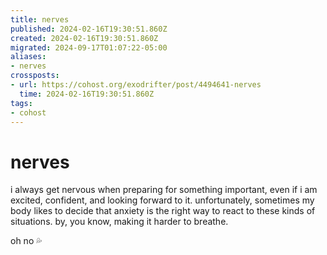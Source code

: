 ```yaml
---
title: nerves
published: 2024-02-16T19:30:51.860Z
created: 2024-02-16T19:30:51.860Z
migrated: 2024-09-17T01:07:22-05:00
aliases:
- nerves
crossposts:
- url: https://cohost.org/exodrifter/post/4494641-nerves
  time: 2024-02-16T19:30:51.860Z
tags:
- cohost
---
```


# nerves

i always get nervous when preparing for something important, even if i am excited, confident, and looking forward to it. unfortunately, sometimes my body likes to decide that anxiety is the right way to react to these kinds of situations. by, you know, making it harder to breathe.

oh no 💦
